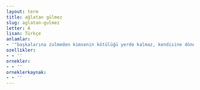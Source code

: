 ```yaml
---
layout: term
title: ağlatan gülmez
slug: aglatan-gulmez
letter: A
lisan: Türkçe
anlamlar:
- '"başkalarına zulmeden kimsenin kötülüğü yerde kalmaz, kendisine döner, o da ağlar" anlamında kullanılan bir söz'
ozellikler:
- - ''
ornekler:
- - ''
orneklerkaynak:
- - ''
---
```

